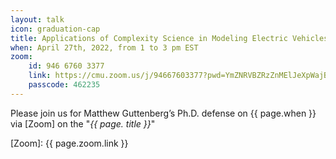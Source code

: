 ```yaml
---
layout: talk
icon: graduation-cap
title: Applications of Complexity Science in Modeling Electric Vehicles and Planning Charging Infrastructure
when: April 27th, 2022, from 1 to 3 pm EST
zoom:
    id: 946 6760 3377
    link: https://cmu.zoom.us/j/94667603377?pwd=YmZNRVBZRzZnMElJeXpWajBIdnd4QT09
    passcode: 462235
---
```



Please join us for Matthew Guttenberg’s Ph.D. defense on {{ page.when }} via [Zoom] on the "*{{ page. title }}*"

[Zoom]: {{ page.zoom.link }}
